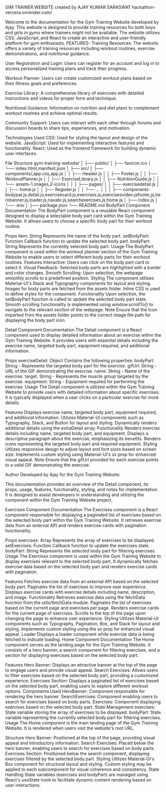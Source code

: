 GIM TRAINER WEBSITE created by AJAY KUMAR SARASWAT
hackathon-vercera.onrender.com/

Welcome to the documentation for the Gym Training Website developed by Ajay. This website is designed to provide training resources for both boys and girls in gyms where trainers might not be available. The website utilizes CSS, JavaScript, and React to create an interactive and user-friendly platform for gym enthusiasts.
FEATURES-
Training Resources: The website offers a variety of training resources including workout routines, exercise demonstrations, and nutritional guidance.

User Registration and Login: Users can register for an account and log in to access personalized training plans and track their progress.

Workout Planner: Users can create customized workout plans based on their fitness goals and preferences.

Exercise Library: A comprehensive library of exercises with detailed instructions and videos for proper form and technique.

Nutritional Guidance: Information on nutrition and diet plans to complement workout routines and achieve optimal results.

Community Support: Users can interact with each other through forums and discussion boards to share tips, experiences, and motivation.

Technologies Used
CSS: Used for styling the layout and design of the website.
JavaScript: Used for implementing interactive features and functionality.
React: Used as the frontend framework for building dynamic user interfaces.

File Structure
gym-training-website/
│
├── public/
│   ├── favicon.ico
│   └── index.html,manifest.json
│
├── src/
│   ├── components/,app.css,app.js
│   │   ├── Header.js
│   │   ├── Footer.js
│   │   ├── WorkoutPlanner.js
│   │   ├── ExerciseLibrary.js
│   │   ├── NutritionGuide.js
│   │   └── assets-1.images,2-icons
│   │
│   ├── pages/
│   │   ├── exercisedetail.js
│   │   ├── home.js
│   │   ├── Register.js
│   │   └── ...
│   │
│   ├── components-bodypat.js,detail.js,exercisecard.js,exercises.js,exercisesvideo.jsfooter,js,herobanner.js,loader.js,navabr.js,searchexercises.js,home.js
│   ├── index.js
│   └── .env
│
├── package.json
└── README.md
BodyPart Component Documentation
The BodyPart component is a reusable React component designed to display a selectable body part card within the Gym Training Website. It allows users to choose a specific body part for their workout routine.

Props
item: String
Represents the name of the body part.
setBodyPart: Function
Callback function to update the selected body part.
bodyPart: String
Represents the currently selected body part.
Usage
The BodyPart component is used within the workout planner section of the Gym Training Website to enable users to select different body parts for their workout routines.
<BodyPart
  item="Chest"
  setBodyPart={handleSetBodyPart}
  bodyPart={selectedBodyPart}
/>
Features
Interactive: Users can click on the body part card to select it.
Visual Feedback: Selected body parts are highlighted with a border and color changes.
Smooth Scrolling: Upon selection, the webpage smoothly scrolls to a predefined position.
Styling
The component utilizes Material-UI's Stack and Typography components for layout and styling.
Images for body parts are fetched from the assets folder.
Inline CSS is used to define styles for the component.
Functionality
Upon selection, the setBodyPart function is called to update the selected body part state.
Smooth scrolling functionality is implemented using window.scrollTo() to navigate to the relevant section of the webpage.
Note
Ensure that the Icon imported from the assets folder points to the correct image file path for displaying the body part icon.

Detail Component Documentation
The Detail component is a React component used to display detailed information about an exercise within the Gym Training Website. It provides users with essential details including the exercise name, targeted body part, equipment required, and additional information.

Props
exerciseDetail: Object
Contains the following properties:
bodyPart: String - Represents the targeted body part for the exercise.
gifUrl: String - URL of the GIF demonstrating the exercise.
name: String - Name of the exercise.
target: String - Represents the muscle group targeted by the exercise.
equipment: String - Equipment required for performing the exercise.
Usage
The Detail component is utilized within the Gym Training Website to provide users with detailed information about specific exercises. It is typically displayed when a user clicks on a particular exercise for more details.

Features
Displays exercise name, targeted body part, equipment required, and additional information.
Utilizes Material-UI components such as Typography, Stack, and Button for layout and styling.
Dynamically renders additional details using the extraDetail array.
Functionality
Renders exercise details including name, targeted body part, and equipment.
Displays a descriptive paragraph about the exercise, emphasizing its benefits.
Renders icons representing the targeted body part and required equipment.
Styling
Utilizes responsive design to adjust layout and font sizes based on screen size.
Implements custom styling using Material-UI's sx prop for enhanced visual appeal.
Note
Ensure that the gifUrl provided for each exercise points to a valid GIF demonstrating the exercise.

Author
Developed by Ajay for the Gym Training Website.

This documentation provides an overview of the Detail component, its props, usage, features, functionality, styling, and notes for implementation. It is designed to assist developers in understanding and utilizing the component within the Gym Training Website project.

Exercises Component Documentation
The Exercises component is a React component responsible for displaying a paginated list of exercises based on the selected body part within the Gym Training Website. It retrieves exercise data from an external API and renders exercise cards with pagination functionality.

Props
exercises: Array
Represents the array of exercises to be displayed.
setExercises: Function
Callback function to update the exercises state.
bodyPart: String
Represents the selected body part for filtering exercises.
Usage
The Exercises component is used within the Gym Training Website to display exercises relevant to the selected body part. It dynamically fetches exercise data based on the selected body part and renders exercise cards with pagination.

Features
Fetches exercise data from an external API based on the selected body part.
Paginates the list of exercises to improve user experience.
Displays exercise cards with exercise details including name, description, and image.
Functionality
Retrieves exercise data using the fetchData function from the utils/fetchData module.
Paginates the list of exercises based on the current page and exercises per page.
Renders exercise cards for the current page of exercises.
Scrolls to the top of the page upon changing the page to enhance user experience.
Styling
Utilizes Material-UI components such as Typography, Pagination, Box, and Stack for layout and styling.
Implements custom styling using the sx prop for enhanced visual appeal.
Loader
Displays a loader component while exercise data is being fetched to indicate loading.
Home Component Documentation
The Home component serves as the landing page for the Gym Training Website. It consists of a hero banner, a search component for filtering exercises, and a section for displaying exercises based on the selected body part.

Features
Hero Banner: Displays an attractive banner at the top of the page to engage users and provide visual appeal.
Search Exercises: Allows users to filter exercises based on the selected body part, providing a customized experience.
Exercises Section: Displays a paginated list of exercises based on the selected body part, enabling users to explore different workout options.
Components Used
HeroBanner: Component responsible for rendering the hero banner.
SearchExercises: Component enabling users to search for exercises based on body parts.
Exercises: Component displaying exercises based on the selected body part.
State Management
exercises: State variable storing the array of exercises to be displayed.
bodyPart: State variable representing the currently selected body part for filtering exercises.
Usage
The Home component is the main landing page of the Gym Training Website. It is rendered when users visit the website's root URL.

Structure
Hero Banner: Positioned at the top of the page, providing visual appeal and introductory information.
Search Exercises: Placed below the hero banner, enabling users to search for exercises based on body parts.
Exercises Section: Positioned below the search component, displaying exercises filtered by the selected body part.
Styling
Utilizes Material-UI's Box component for structural layout and styling.
Custom styling may be applied to each subcomponent for visual coherence and consistency.
State Handling
State variables (exercises and bodyPart) are managed using React's useState hook to facilitate dynamic content rendering based on user interactions.
